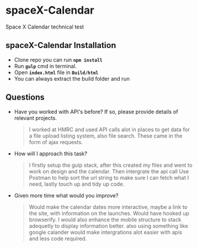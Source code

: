# spaceX-Calendar
Space X Calendar technical test

## spaceX-Calendar Installation

 - Clone repo you can run **``npm install``** 
 - Run **``gulp``** cmd in terminal. 
 - Open **``index.html``** file in **``Build/html``**
 - You can always extract the build folder and run

 
 ## Questions
 - Have you worked with API's before? If so, please provide details of relevant projects.
    > I worked at HMRC and used API calls alot in places to get data for a file upload listing system, also file search. 
    These came in the form of ajax requests.
 - How will I approach this task?
    > I firstly setup the gulp stack, after this created my files and went to work on design and the calendar. 
      Then intergrate the api call Use Postman to help sort the url string to make sure I can fetch what I need, lastly touch up and tidy up code.
 - Given more time what would you improve?
    > Would make the calendar dates more interactive, maybe a link to the site, with information on the launches. 
    Would have hooked up browserify. I would also enhance the mobile structure to stack adequetly to display information better.
    also using something like google calander would make intergrations alot easier with apis and less code required.
                                           
                                                                                  